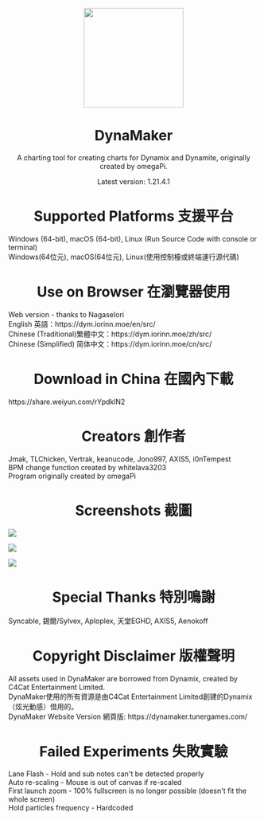 <p align="center"><img src="https://media.discordapp.net/attachments/984498218400374875/1056956828950462585/DynaMaker1.21.5_New.png" style="display:block; margin:auto; width:200px"></p>

<h1 align="center">DynaMaker</h1>
<p align="center">A charting tool for creating charts for Dynamix and Dynamite, originally created by omegaPi. </b></p>
<p align="center">Latest version: <a https://github.com/jmakxd/dynamaker-modified/releases">1.21.4.1</a></b></p>

<h1 align="center">Supported Platforms 支援平台</h1>
Windows (64-bit), macOS (64-bit), Linux (Run Source Code with console or terminal)
<br>Windows(64位元), macOS(64位元), Linux(使用控制檯或終端運行源代碼)

<h1 align="center">Use on Browser 在瀏覽器使用</h1>
Web version - thanks to NagaseIori
<br>English 英語：https://dym.iorinn.moe/en/src/
<br>Chinese (Traditional)繁體中文：https://dym.iorinn.moe/zh/src/
<br>Chinese (Simplified) 简体中文：https://dym.iorinn.moe/cn/src/

<h1 align="center">Download in China 在國內下載</h1>
https://share.weiyun.com/rYpdklN2

<h1 align="center">Creators 創作者</h1>
Jmak, TLChicken, Vertrak, keanucode, Jono997, AXIS5, i0nTempest
<br>BPM change function created by whitelava3203
<br>Program originally created by omegaPi

<h1 align="center">Screenshots 截圖</h1>

![](https://cdn.discordapp.com/attachments/984498218400374875/1067152270627713104/1.png)

![](https://media.discordapp.net/attachments/984498218400374875/1067152271416234077/2.png)

![](https://cdn.discordapp.com/attachments/984498218400374875/1067152270967439400/3.png)

<h1 align="center">Special Thanks 特別鳴謝</h1>
Syncable, 錫爾/Sylvex, Aploplex, 天堂EGHD, AXIS5, Aenokoff

<h1 align="center">Copyright Disclaimer 版權聲明</h1>
All assets used in DynaMaker are borrowed from Dynamix, created by C4Cat Entertainment Limited.
<br>DynaMaker使用的所有資源是由C4Cat Entertainment Limited創建的Dynamix（炫光動感）借用的。
<br>DynaMaker Website Version 網頁版: https://dynamaker.tunergames.com/

<h1 align="center">Failed Experiments 失敗實驗</h1>
Lane Flash - Hold and sub notes can't be detected properly
<br>Auto re-scaling - Mouse is out of canvas if re-scaled
<br>First launch zoom - 100% fullscreen is no longer possible (doesn't fit the whole screen)
<br>Hold particles frequency - Hardcoded